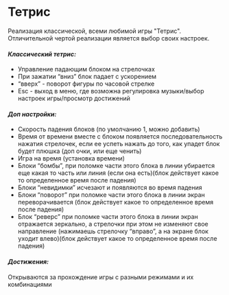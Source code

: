 # Тетрис
Реализация классической, всеми любимой игры "Тетрис".
Отличительной чертой реализации является выбор своих настроек.

#### *Классический тетрис:*
* Управление падающим блоком на стрелочках
* При зажатии “вниз” блок падает с ускорением
* “вверх” - поворот фигуры по часовой стрелке
* Esc - выход в меню, где возможна регулировка музыки/выбор настроек игры/просмотр достижений

#### *Доп настройки:*
* Скорость падения блоков (по умолчанию 1, можно добавить)
* Время от времени вместе с блоком появляется последовательность нажатия стрелочек, если ее успеть нажать до того, как упадет блок будет плюшка (доп очки, или еще ченить)
* Игра на время (установка времени)
* Блоки “бомбы”, при поломке части этого блока в линии убирается еще какая то часть или линия (если она есть)(блок действует какое то определенное время после падения)
* Блоки “невидимки” исчезают и появляются во время падения
* Блоки “поворот” при поломке части этого блока в линии экран переворачивается (блок действует какое то определенное время после падения)
* Блок “реверс” при поломке части этого блока в линии экран отражается зеркально, а стрелочки при этом не изменяют свое направление (нажимаешь стрелочку “вправо”, а на экране блок уходит влево)(блок действует какое то определенное время после падения)

#### *Достижения:*
Открываются за прохождение игры с разными режимами и их комбинациями 
